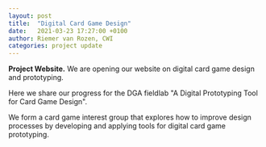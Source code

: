```yaml
---
layout: post
title:  "Digital Card Game Design"
date:   2021-03-23 17:27:00 +0100
author: Riemer van Rozen, CWI
categories: project update
---
```

**Project Website.**
We are opening our website on digital card game design and prototyping.

Here we share our progress for the DGA fieldlab "A Digital Prototyping Tool for Card Game Design".

We form a card game interest group that explores how to improve design processes by developing and applying tools for digital card game prototyping.